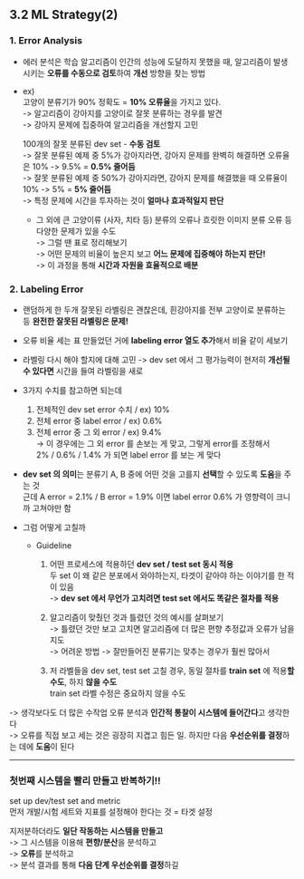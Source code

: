 ## 3.2 ML Strategy(2)

### 1. Error Analysis

- 에러 분석은 학습 알고리즘이 인간의 성능에 도달하지 못했을 때, 알고리즘이 발생시키는 **오류를 수동으로 검토**하여 **개선** 방향을 찾는 방법
- ex)  
  고양이 분류기가 90% 정확도 = **10% 오류율**을 가지고 있다.  
  -> 알고리즘이 강아지를 고양이로 잘못 분류하는 경우를 발견  
  -> 강아지 문제에 집중하여 알고리즘을 개선할지 고민

  100개의 잘못 분류된 dev set - **수동 검토**  
  -> 잘못 분류된 예제 중 5%가 강아지라면, 강아지 문제를 완벽히 해결하면 오류율은 10% -> 9.5% = **0.5% 줄어듬**  
  -> 잘못 분류된 예제 중 50%가 강아지라면, 강아지 문제를 해결했을 때 오류율이 10% -> 5% = **5% 줄어듬**  
  -> 특정 문제에 시간을 투자하는 것이 **얼마나 효과적일지 판단**

  - 그 외에 큰 고양이류 (사자, 치타 등) 분류의 오류나 흐릿한 이미지 분류 오류 등 다양한 문제가 있을 수도  
    -> 그럴 땐 표로 정리해보기  
    -> 어떤 문제의 비율이 높은지 보고 **어느 문제에 집중해야 하는지 판단!**  
    -> 이 과정을 통해 **시간과 자원을 효율적으로 배분**

### 2. Labeling Error

- 랜덤하게 한 두개 잘못된 라벨링은 괜찮은데, 흰강아지를 전부 고양이로 분류하는 등 **완전한 잘못된 라벨링은 문제!**
- 오류 비율 세는 표 만들었던 거에 **labeling error 열도 추가**해서 비율 같이 세보기
- 라벨링 다시 해야 할지에 대해 고민 -> dev set 에서 그 평가능력이 현저히 **개선될 수 있다면** 시간을 들여 라벨링을 새로

- 3가지 수치를 참고하면 되는데
  1. 전체적인 dev set error 수치 / ex) 10%
  2. 전체 error 중 label error / ex) 0.6%
  3. 전체 error 중 그 외 error / ex) 9.4%  
  -> 이 경우에는 그 외 error 를 손보는 게 맞고, 그렇게 error를 조정해서  
     2% / 0.6% / 1.4% 가 되면 label error 를 보는 게 맞다

- **dev set 의 의미**는 분류기 A, B 중에 어떤 것을 고를지 **선택**할 수 있도록 **도움**을 주는 것  
  근데 A error = 2.1% / B error = 1.9% 이면 label error 0.6% 가 영향력이 크니까 고쳐야만 함

- 그럼 어떻게 고칠까
  - Guideline
    1. 어떤 프로세스에 적용하던 **dev set / test set 동시 적용**  
       두 set 이 왜 같은 분포에서 와야하는지, 타겟이 같아야 하는 이야기를 한 적이 있음  
       -> **dev set 에서 무언가 고치려면 test set 에서도 똑같은 절차를 적용**

    2. 알고리즘이 맞췄던 것과 틀렸던 것의 예시를 살펴보기  
       -> 틀렸던 것만 보고 고치면 알고리즘에 더 많은 편향 추정값과 오류가 남을지도  
       -> 어려운 방법 -> 잘만들어진 분류기는 맞추는 경우가 훨씬 많아서

    3. 저 라벨들을 dev set, test set 고칠 경우,
       동일 절차를 **train set** 에 적용**할 수도**, 하지 **않을 수도**  
       train set 라벨 수정은 중요하지 않을 수도


-> 생각보다도 더 많은 수작업 오류 분석과 **인간적 통찰이 시스템에 들어간다**고 생각한다  
-> 오류를 직접 보고 세는 것은 굉장히 지겹고 힘든 일. 하지만 다음 **우선순위를 결정**하는 데에 **도움**이 된다

---
### 첫번째 시스템을 빨리 만들고 반복하기!!

set up dev/test set and metric  
먼저 개발/시험 세트와 지표를 설정해야 한다는 것 = 타겟 설정


지저분하더라도 **일단 작동하는 시스템을 만들고**  
-> 그 시스템을 이용해 **편향/분산**을 분석하고  
-> **오류**를 분석하고  
-> 분석 결과를 통해 **다음 단계 우선순위를 결정**하길
